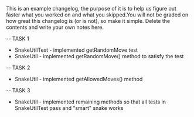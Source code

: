 This is an example changelog, the purpose of it is to help us figure out faster what you worked
on and what you skipped.You will not be graded on how great this changelog is (or is not),
so make it simple. Delete the contents and write your own notes here.


-- TASK 1
* SnakeUtilTest - implemented getRandomMove test
* SnakeUtil - implemented getRandomMove() method to satisfy the test

-- TASK 2
* SnakeUtil - implemented getAllowedMoves() method

-- TASK 3
* SnakeUtil - implemented remaining methods so that all tests in SnakeUtilTest pass
and "smart" snake works

